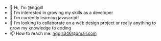 - 👋 Hi, I’m @nggill
- 👀 I’m interested in growing my skills as a developer 
- 🌱 I’m currently learning javascript!
- 💞️ I’m looking to collaborate on a web design project or really anything to grow my knowledge fo coding
- 📫 How to reach me: nggill346@gmail.com

<!---
nggill/nggill is a ✨ special ✨ repository because its `README.md` (this file) appears on your GitHub profile.
You can click the Preview link to take a look at your changes.
--->
